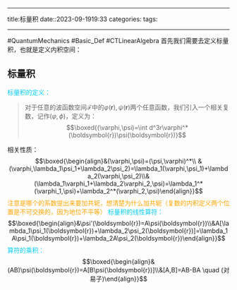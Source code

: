 
--- 
title:标量积
date::2023-09-1919:33
categories:
tags:

---
#QuantumMechanics  #Basic_Def #CTLinearAlgebra
首先我们需要去定义标量积，也就是定义内积空间：
## 标量积

<font color=##33CCFF>标量积的定义：</font>
>对于任意的波函数空间$\mathscr{F}$中的$\varphi(\boldsymbol{r}),\psi(\boldsymbol{r})$两个任意函数，我们引入一个相关复数，记作$(\varphi,\phi)$，定义为：
>$$\boxed{(\varphi,\psi)=\int d^3r\varphi^*(\boldsymbol{r})\psi(\boldsymbol{r})}$$

相关性质：
$$\boxed{\begin{align}&(\varphi,\psi)=(\psi,\varphi)^*\\
&(\varphi,\lambda_1\psi_1+\lambda_2\psi_2)=\lambda_1(\varphi,\psi_1)+\lambda_2(\varphi,\psi_2)\\&(\lambda_1\varphi_1+\lambda_2\varphi_2,\psi)=\lambda_1^*(\varphi_1,\psi)+\lambda_2^*(\varphi_2,\psi)\end{align}}$$
<font color=orange>注意是哪个的系数提出来要加共轭，想清楚为什么加共轭（复数的内积定义两个位置是不可交换的，因为地位不平等）</font>
<font color=##33CCFF>标量积的线性算符：</font>
$$\boxed{\begin{align}&\psi'(\boldsymbol{r})=A\psi(\boldsymbol{r})\\&A[\lambda_1\psi_1(\boldsymbol{r})+\lambda_2\psi_2(\boldsymbol{r})]=\lambda_1A\psi_1(\boldsymbol{r})+\lambda_2A\psi_2(\boldsymbol{r})\end{align}}$$
<font color=##33CCFF>算符的乘积：</font>
$$\boxed{\begin{align}&(AB)\psi(\boldsymbol{r})=A[B\psi(\boldsymbol{r})]\\&[A,B]=AB-BA \quad (对易子)\end{align}}$$



